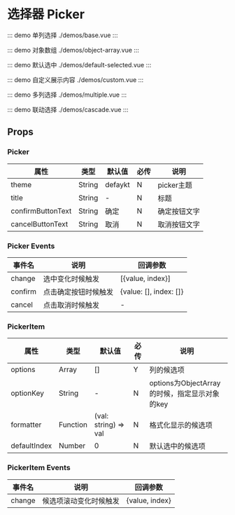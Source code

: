 # 选择器 Picker

::: demo 单列选择 ./demos/base.vue
:::

::: demo 对象数组 ./demos/object-array.vue
:::

::: demo 默认选中 ./demos/default-selected.vue
:::

::: demo 自定义展示内容 ./demos/custom.vue
:::

::: demo 多列选择 ./demos/multiple.vue
:::

::: demo 联动选择 ./demos/cascade.vue
:::

## Props

### Picker
| 属性 | 类型 | 默认值 | 必传 | 说明 |
|-----|-----|-----|-----|-----|
|theme|String|defaykt|N|picker主题|
|title|String|-|N|标题|
|confirmButtonText|String|确定|N|确定按钮文字|
|cancelButtonText|String|取消|N|取消按钮文字|

### Picker Events
| 事件名 | 说明 | 回调参数 |
|-------|-----|---------|
|change|选中变化时候触发|[{value, index}]|
|confirm|点击确定按钮时候触发|{value: [], index: []}|
|cancel|点击取消时候触发|-|

### PickerItem
| 属性 | 类型 | 默认值 | 必传 | 说明 |
|-----|-----|-----|-----|-----|
|options|Array|[]|Y|列的候选项|
|optionKey|String|-|N|options为ObjectArray的时候，指定显示对象的key|
|formatter|Function|(val: string) => val|N|格式化显示的候选项|
|defaultIndex|Number|0|N|默认选中的候选项|

### PickerItem Events
| 事件名 | 说明 | 回调参数 |
|-------|-----|---------|
|change|候选项滚动变化时候触发|{value, index}|